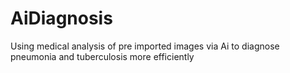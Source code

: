 # AiDiagnosis
Using medical analysis of pre imported images via Ai to diagnose pneumonia and tuberculosis more efficiently 
